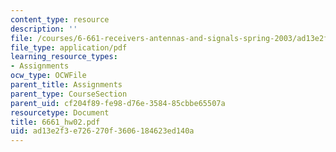 ```yaml
---
content_type: resource
description: ''
file: /courses/6-661-receivers-antennas-and-signals-spring-2003/ad13e2f3e726270f3606184623ed140a_6661_hw02.pdf
file_type: application/pdf
learning_resource_types:
- Assignments
ocw_type: OCWFile
parent_title: Assignments
parent_type: CourseSection
parent_uid: cf204f89-fe98-d76e-3584-85cbbe65507a
resourcetype: Document
title: 6661_hw02.pdf
uid: ad13e2f3-e726-270f-3606-184623ed140a
---
```

